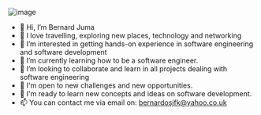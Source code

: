 ![image](https://github.com/Bernardosjfk/bernardjuma/assets/139352235/6a33f943-e5d6-44ea-8db8-17276bbbc791)

- 👋 Hi, I’m Bernard Juma
- 👀 I love travelling, exploring new places, technology and networking
- 👀 I’m interested in getting hands-on experience in software engineering and software development
- 🌱 I’m currently learning how to be a software engineer.
- 💞️ I’m looking to collaborate and learn in all projects dealing with software engineering
- 🌱 I'm open to new challenges and new opportunities.
- 🌱 I'm ready to learn new concepts and ideas on software development.
- 📫 You can contact me via email on: bernardosjfk@yahoo.co.uk

<!---
Bernardosjfk/Bernardosjfk is a ✨ special ✨ repository because its `README.md` (this file) appears on your GitHub profile.
You can click the Preview link to take a look at your changes.
--->
